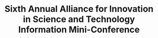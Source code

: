 ---
dateStart: 2005-05-25
dateEnd: 2005-05-26
title: "Sixth Annual Alliance for Innovation in Science and Technology Information Mini-Conference"
venue: "Sixth Annual Alliance for Innovation in Science and Technology Information Mini-Conference"
organizer: "Peter A. Hook"
credit:
city: Santa Fe
state: NM
country: USA
pdfLink:
venueImages:
 - sm: image01.sm.jpg
   lg: image01.lg.jpg
---
